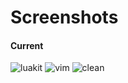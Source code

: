 Screenshots
===========

#### Current
![luakit](http://imgur.com/qolQrqG.png)
![vim](http://imgur.com/ve3IBD9.png)
![clean](http://imgur.com/uWl5jMP.png)
